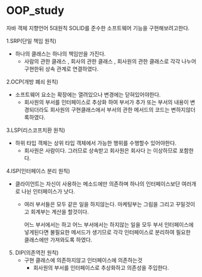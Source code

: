# OOP_study
자바 객체 지향언어 5대원칙 SOLID를 준수한 소프트웨어 기능을 구현해보려고한다.

1.SRP(단일 책임 원칙)
  - 하나의 클래스는 하나의 책임만을 가진다.
      - 사람의 관한 클래스 , 회사의 관한 클래스 , 회사원의 관한 클래스로 각각 나누어 구현한뒤 상속 관계로 연결하였다.
        
2.OCP(개방 폐쇠 원칙)
  - 소프트웨어 요소는 확장에는 열려있으나 변경에는 닫혀있어야한다.
      - 회사원의 부서를 인터페이스로 추상화 하여 부서가 추가 또는 부서의 내용이 변경되더라도
        회사원의 구현클래스에서 부서의 관한 메서드의 코드는 변하지않더록하였다.

3.LSP(리스코프치환 원칙)
  - 하위 타입 객체는 상위 타입 객체에서 가능한 행위를 수행할수 있어야한다.
      - 회사원은 사람이다. 그러므로 상속받고
        회사원은 회사다 는 이상하므로 포함한다.
        
4.ISP(인터페이스 분리 원칙)
  - 클라이언트는 자신이 사용하는 메소드에만 의존하며
    하나의 인터페이스보단 여러개로 나뉜 인터페이스가 낫다.

      - 여러 부서들은 모두 같은 일을 하지않는다.
        마케팅부는 그림을 그리고 꾸밀것이고
        회계부는 계산을 할것이다.

        어느 부서에서는 하고 어느 부서에서는 하지않는 일을 모두 부서 인터페이스에 넣게된다면 불필요한 메서드가 생기므로
        각각 인터페이스로 분리하여 필요한 클래스에만 가져와도록 하였다.
        
5. DIP(의존역전 원칙)
   - 구현 클래스에 의존하지않고 인터페이스에 의존하는것
       - 회사원의 부서를 인터페이스로 추상화하고 의존성을 주입한다.
